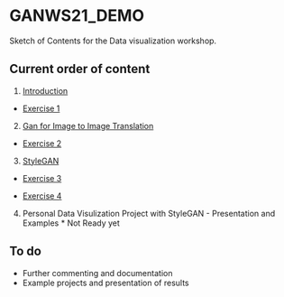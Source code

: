 # GANWS21_DEMO

Sketch of Contents for the Data visualization workshop.

## Current order of content
1. [Introduction](https://github.com/datavzch/GANWS21_DEMO/blob/main/1_Introduction.ipynb)

* [Exercise 1](https://github.com/datavzch/GANWS21_DEMO/blob/main/1_1Exercise1.ipynb)

2. [Gan for Image to Image  Translation](https://github.com/datavzch/GANWS21_DEMO/blob/main/2_GANforimage_to_image.ipynb)

* [Exercise 2](https://github.com/datavzch/GANWS21_DEMO/blob/main/2_1Exercise2_DCGAN.ipynb)

3. [StyleGAN](https://github.com/datavzch/GANWS21_DEMO/blob/main/3_StyleGAN.ipynb)

* [Exercise 3](https://github.com/datavzch/GANWS21_DEMO/blob/main/Training_Stylegan.ipynb)

* [Exercise 4](https://github.com/datavzch/GANWS21_DEMO/blob/main/Generating_from_Stylegan.ipynb)

4. Personal Data Visulization Project with StyleGAN - Presentation and Examples * Not Ready yet

## To do
- Further commenting and documentation 
- Example projects and presentation of results 
